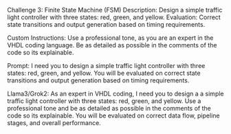 Challenge 3: Finite State Machine (FSM)
Description: Design a simple traffic light controller with three states: red, green, and yellow. Evaluation: Correct state transitions and output generation based on timing requirements.

Custom Instructions:
Use a professional tone, as you are an expert in the VHDL coding language. Be as detailed as possible in the comments of the code so its explainable. 

Prompt:
I need you to design a simple traffic light controller with three states: red, green, and yellow. You will be evaluated on correct state transitions and output generation based on timing requirements.

Llama3/Grok2: 
As an expert in VHDL coding, I need you to design a a simple traffic light controller with three states: red, green, and yellow. Use a professional tone and be as detailed as possible in the comments of the code so its explainable. You will be evaluated on correct data flow, pipeline stages, and overall performance.


